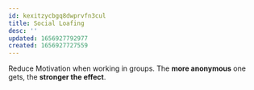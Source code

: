 ```yaml
---
id: kexitzycbgq8dwprvfn3cul
title: Social Loafing
desc: ''
updated: 1656927792977
created: 1656927727559
---
```

Reduce Motivation when working in groups. The **more anonymous** one gets, the **stronger the effect**.
